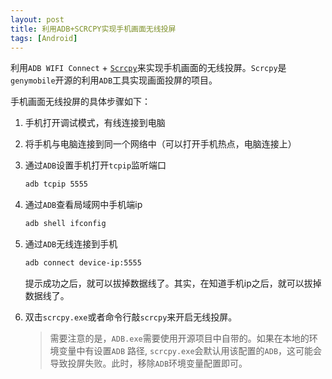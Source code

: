 ```yaml
---
layout: post
title: 利用ADB+SCRCPY实现手机画面无线投屏
tags: [Android]
---
```


利用`ADB WIFI Connect` + [`Scrcpy`](https://github.com/Genymobile/scrcpy)来实现手机画面的无线投屏。`Scrcpy`是`genymobile`开源的利用`ADB`工具实现画面投屏的项目。

手机画面无线投屏的具体步骤如下：

1. 手机打开调试模式，有线连接到电脑

2. 将手机与电脑连接到同一个网络中（可以打开手机热点，电脑连接上）

3. 通过`ADB`设置手机打开`tcpip`监听端口

   ```bash
   adb tcpip 5555
   ```

4. 通过`ADB`查看局域网中手机端ip

   ```bash
   adb shell ifconfig
   ```

5. 通过`ADB`无线连接到手机

   ```bash
   adb connect device-ip:5555
   ```

   提示成功之后，就可以拔掉数据线了。其实，在知道手机ip之后，就可以拔掉数据线了。

6. 双击`scrcpy.exe`或者命令行敲`scrcpy`来开启无线投屏。

   > 需要注意的是，`ADB.exe`需要使用开源项目中自带的。如果在本地的环境变量中有设置`ADB` 路径, `scrcpy.exe`会默认用该配置的`ADB`，这可能会导致投屏失败。此时，移除`ADB`环境变量配置即可。